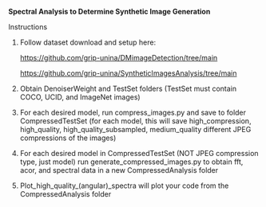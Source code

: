 **Spectral Analysis to Determine Synthetic Image Generation**

Instructions

1. Follow dataset download and setup here:

   https://github.com/grip-unina/DMimageDetection/tree/main

   https://github.com/grip-unina/SyntheticImagesAnalysis/tree/main
2. Obtain DenoiserWeight and TestSet folders (TestSet must contain COCO, UCID, and ImageNet images)
3. For each desired model, run compress_images.py and save to folder CompressedTestSet (for each model, this will save high_compression, high_quality, high_quality_subsampled, medium_quality different JPEG compressions of the images)
4. For each desired model in CompressedTestSet (NOT JPEG compression type, just model) run generate_compressed_images.py to obtain fft, acor, and spectral data in a new CompressedAnalysis folder
5. Plot_high_quality_(angular)_spectra will plot your code from the CompressedAnalysis folder
